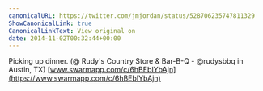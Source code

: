 ```yaml
---
canonicalURL: https://twitter.com/jmjordan/status/528706235747811329
ShowCanonicalLink: true
CanonicalLinkText: View original on
date: 2014-11-02T00:32:44+00:00
---
```

Picking up dinner. (@ Rudy's Country Store &amp; Bar-B-Q - @rudysbbq in Austin, TX) [www.swarmapp.com/c/6hBEbIYbAjn](https://www.swarmapp.com/c/6hBEbIYbAjn)
